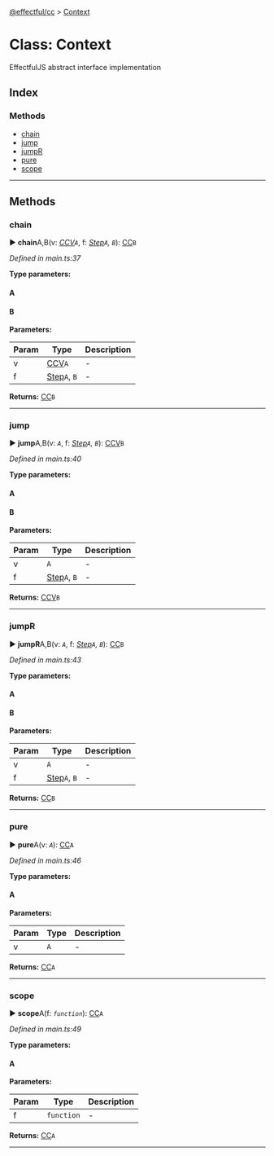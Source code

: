 [@effectful/cc](../README.md) > [Context](../classes/context.md)



# Class: Context


EffectfulJS abstract interface implementation

## Index

### Methods

* [chain](context.md#chain)
* [jump](context.md#jump)
* [jumpR](context.md#jumpr)
* [pure](context.md#pure)
* [scope](context.md#scope)



---
## Methods
<a id="chain"></a>

###  chain

► **chain**A,B(v: *[CCV](../#ccv)`A`*, f: *[Step](../#step)`A`, `B`*): [CC](../interfaces/cc.md)`B`



*Defined in main.ts:37*



**Type parameters:**

#### A 
#### B 
**Parameters:**

| Param | Type | Description |
| ------ | ------ | ------ |
| v | [CCV](../#ccv)`A`   |  - |
| f | [Step](../#step)`A`, `B`   |  - |





**Returns:** [CC](../interfaces/cc.md)`B`





___

<a id="jump"></a>

###  jump

► **jump**A,B(v: *`A`*, f: *[Step](../#step)`A`, `B`*): [CCV](../#ccv)`B`



*Defined in main.ts:40*



**Type parameters:**

#### A 
#### B 
**Parameters:**

| Param | Type | Description |
| ------ | ------ | ------ |
| v | `A`   |  - |
| f | [Step](../#step)`A`, `B`   |  - |





**Returns:** [CCV](../#ccv)`B`





___

<a id="jumpr"></a>

###  jumpR

► **jumpR**A,B(v: *`A`*, f: *[Step](../#step)`A`, `B`*): [CC](../interfaces/cc.md)`B`



*Defined in main.ts:43*



**Type parameters:**

#### A 
#### B 
**Parameters:**

| Param | Type | Description |
| ------ | ------ | ------ |
| v | `A`   |  - |
| f | [Step](../#step)`A`, `B`   |  - |





**Returns:** [CC](../interfaces/cc.md)`B`





___

<a id="pure"></a>

###  pure

► **pure**A(v: *`A`*): [CC](../interfaces/cc.md)`A`



*Defined in main.ts:46*



**Type parameters:**

#### A 
**Parameters:**

| Param | Type | Description |
| ------ | ------ | ------ |
| v | `A`   |  - |





**Returns:** [CC](../interfaces/cc.md)`A`





___

<a id="scope"></a>

###  scope

► **scope**A(f: *`function`*): [CC](../interfaces/cc.md)`A`



*Defined in main.ts:49*



**Type parameters:**

#### A 
**Parameters:**

| Param | Type | Description |
| ------ | ------ | ------ |
| f | `function`   |  - |





**Returns:** [CC](../interfaces/cc.md)`A`





___


